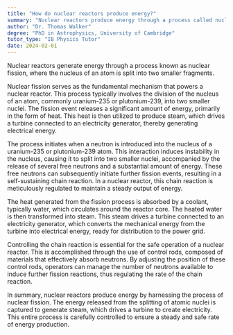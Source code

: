 ```yaml
---
title: "How do nuclear reactors produce energy?"
summary: "Nuclear reactors produce energy through a process called nuclear fission, where the nucleus of an atom is split into two smaller parts."
author: "Dr. Thomas Walker"
degree: "PhD in Astrophysics, University of Cambridge"
tutor_type: "IB Physics Tutor"
date: 2024-02-01
---
```


Nuclear reactors generate energy through a process known as nuclear fission, where the nucleus of an atom is split into two smaller fragments.

Nuclear fission serves as the fundamental mechanism that powers a nuclear reactor. This process typically involves the division of the nucleus of an atom, commonly uranium-235 or plutonium-239, into two smaller nuclei. The fission event releases a significant amount of energy, primarily in the form of heat. This heat is then utilized to produce steam, which drives a turbine connected to an electricity generator, thereby generating electrical energy.

The process initiates when a neutron is introduced into the nucleus of a uranium-235 or plutonium-239 atom. This interaction induces instability in the nucleus, causing it to split into two smaller nuclei, accompanied by the release of several free neutrons and a substantial amount of energy. These free neutrons can subsequently initiate further fission events, resulting in a self-sustaining chain reaction. In a nuclear reactor, this chain reaction is meticulously regulated to maintain a steady output of energy.

The heat generated from the fission process is absorbed by a coolant, typically water, which circulates around the reactor core. The heated water is then transformed into steam. This steam drives a turbine connected to an electricity generator, which converts the mechanical energy from the turbine into electrical energy, ready for distribution to the power grid.

Controlling the chain reaction is essential for the safe operation of a nuclear reactor. This is accomplished through the use of control rods, composed of materials that effectively absorb neutrons. By adjusting the position of these control rods, operators can manage the number of neutrons available to induce further fission reactions, thus regulating the rate of the chain reaction.

In summary, nuclear reactors produce energy by harnessing the process of nuclear fission. The energy released from the splitting of atomic nuclei is captured to generate steam, which drives a turbine to create electricity. This entire process is carefully controlled to ensure a steady and safe rate of energy production.
    